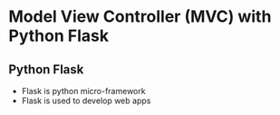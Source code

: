 # Model View Controller (MVC) with Python Flask
## Python Flask

- Flask is python micro-framework 
- Flask is used to develop web apps 